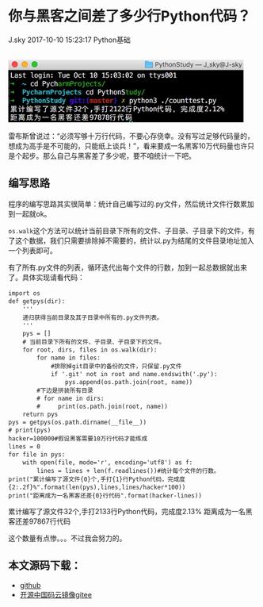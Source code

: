 <div class="blog-article">
<h1 class="title">你与黑客之间差了多少行Python代码？</h1>
<span class="author">J.sky</span>
<span class="time">2017-10-10 15:23:17</span>
<span class="tag">Python基础</span>
</div>
</br>

![输入图片说明](/assets/images/media/upload/2017/10/Snip20171010_11.png)

雷布斯曾说过：“必须写够十万行代码，不要心存侥幸。没有写过足够代码量的，想成为高手是不可能的，只能纸上谈兵！”，看来要成一名黑客10万代码量也许只是个起步。那么自己与黑客差了多少呢，要不咱统计一下吧。

## 编写思路

程序的编写思路其实很简单：统计自己编写过的.py文件，然后统计文件行数累加到一起就ok。

`os.walk`这个方法可以统计当前目录下所有的文件、子目录、子目录下的文件，有了这个数据，我们只需要排除掉不需要的，统计以.py为结尾的文件目录地址加入一个列表即可。

有了所有.py文件的列表，循环迭代出每个文件的行数，加到一起总数据就出来了。具体实现请看代码：

<pre><code class="python">import os
def getpys(dir):
    '''
    递归获得当前目录及其子目录中所有的.py文件列表。
    '''
    pys = []
    # 当前目录下所有的文件、子目录、子目录下的文件。
    for root, dirs, files in os.walk(dir):
        for name in files:
            #排除掉git目录中的备份的文件，只保留.py文件
            if '.git' not in root and name.endswith('.py'):
                pys.append(os.path.join(root, name))
        #下边是拼装所有目录
        # for name in dirs:
        #     print(os.path.join(root, name))
    return pys
pys = getpys(os.path.dirname(__file__))
# print(pys)
hacker=100000#假设黑客需要10万行代码才能练成
lines = 0
for file in pys:
    with open(file, mode='r', encoding='utf8') as f:
        lines = lines + len(f.readlines())#统计每个文件的行数。
print("累计编写了源文件{0}个,手打{1}行Python代码，完成度{2:.2f}%".format(len(pys),lines,lines/hacker*100))
print("距离成为一名黑客还差{0}行代码".format(hacker-lines))
</code></pre>

累计编写了源文件32个,手打2133行Python代码，完成度2.13%
距离成为一名黑客还差97867行代码

这个数量有点惨。。。不过我会努力的。

## 本文源码下载：

+ [github](https://github.com/bosichong/17python.com/blob/master/counttest.py)
+ [开源中国码云镜像gitee](https://gitee.com/J_Sky/17python.com/blob/master/counttest.py)